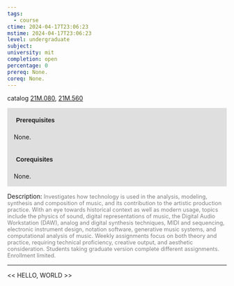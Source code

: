 ```yaml
---
tags:
  - course
ctime: 2024-04-17T23:06:23
mstime: 2024-04-17T23:06:23
level: undergraduate
subject: 
university: mit
completion: open
percentage: 0
prereq: None.
coreq: None.
---
```


catalog [21M.080](http://student.mit.edu/catalog/m21Ma.html#21M.080), [21M.560](http://student.mit.edu/catalog/m21Ma.html#21M.560)

<span style="display: block; padding: 15px; background-color: rgb(100, 100, 100, 0.2);"><font id="m_prereq2500_0" style="display: block; font-family: Arial, sans-serif; font-weight: bold; padding: 5px">Prerequisites</font><br><span id="prereq2500_0">None.</span></span>
<span style="display: block; padding: 15px; background-color: rgb(100, 100, 100, 0.2);"><font id="m_coreq2500_0" style="display: block; font-family: Arial, sans-serif; font-weight: bold; padding: 5px">Corequisites</font><br><span id="coreq2500_0">None.</span></span>

<font style="">Description:</font>
<font style="color: grey; font-size: 0.8rem;">Investigates how technology is used in the analysis, modeling, synthesis and composition of music, and its contribution to the artistic production practice. With an eye towards historical context as well as modern usage, topics include the physics of sound, digital representations of music, the Digital Audio Workstation (DAW), analog and digital synthesis techniques, MIDI and sequencing, electronic instrument design, notation software, generative music systems, and computational analysis of music. Weekly assignments focus on both theory and practice, requiring technical proficiency, creative output, and aesthetic consideration. Students taking graduate version complete different assignments. Enrollment limited.</font>



---

<< HELLO, WORLD >>
